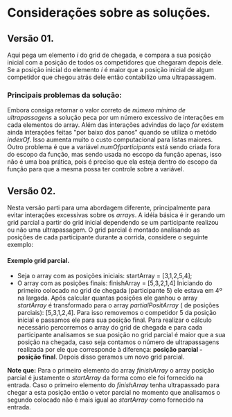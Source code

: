 # Considerações sobre as soluções.

## Versão 01.
Aqui pega um elemento _i_ do grid de chegada, e compara a sua posição inicial com a posição de todos os competidores que chegaram depois dele. Se a posição inicial do elemento _i_ é maior que a posição inicial de algum competidor que chegou atrás dele então contabilizo uma ultrapassagem.
  ### Principais problemas da solução:
  Embora consiga retornar o valor correto de _número mínimo de ultrapassagens_ a solução peca por um número excessivo de interações em cada elementos do array. Além das interações advindas do laço _for_ existem ainda interações feitas "por baixo dos panos" quando se utiliza o metódo _indexOf_. Isso aumenta muito o custo computacional para listas maiores.
  Outro problema é que a variável _numOfparticipants_ está sendo criada fora do escopo da função, mas sendo usada no escopo da função apenas, isso não é uma boa prática, pois é preciso que ela esteja dentro do escopo da função para que a mesma possa ter controle sobre a variável.

## Versão 02.
Nesta versão parti para uma abordagem diferente, principalmente para evitar interações excessivas sobre os _arrays_. A idéia básica é ir gerando um grid parcial a partir do grid inicial dependendo se um participante realizou ou não uma ultrapassagem. O grid parcial é montado analisando as posições de cada participante durante a corrida, considere o seguinte exemplo:
  #### Exemplo grid parcial.
  - Seja o array com as posições iniciais: startArray = [3,1,2,5,4];
  - O array com as posições finais: finishArray = [5,3,2,1,4]
  Iniciando do primeiro colocado no grid de chegada (participante 5) ele estava em 4º na largada. Após calcular quantas posições ele ganhou o array _startArray_ é transformado para o array _partialPositArray_ ( de posições parciais): [5,3,1,2,4]. Para isso removemos o competidor 5 da posição inicial e passamos ele para sua posição final.
Para realizar o cálculo necessário percorremos o array do grid de chegada e para cada participante analisamos se sua posição no grid parcial é maior que a sua posição na chegada, caso seja contamos o número de ultrapassagens realizada por ele que corresponde à diferença:
**posição parcial - posição final**. Depois disso geramos um novo grid parcial.

**Note que:** Para o primeiro elemento do array _finishArray_ o array posição parcial é justamente o _startArray_ da forma como ele foi fornecido na entrada. Caso o primeiro elemento do _finishArray_ tenha ultrapassado para chegar a esta posição então o vetor parcial no momento que analisamos o segundo colocado não é mais igual ao _startArray_ como fornecido na entrada.
